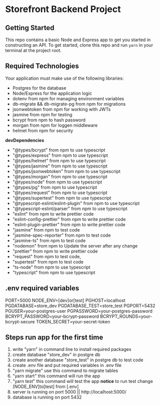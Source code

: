 # Storefront Backend Project

## Getting Started

This repo contains a basic Node and Express app to get you started in constructing an API. To get started, clone this repo and run `yarn` in your terminal at the project root.

## Required Technologies

Your application must make use of the following libraries:

- Postgres for the database
- Node/Express for the application logic
- dotenv from npm for managing environment variables
- db-migrate && db-migrate-pg from npm for migrations
- jsonwebtoken from npm for working with JWTs
- jasmine from npm for testing
- bcrypt from npm to hash password
- morgan from npm for loggen middleware
- helmet from npm for security

**devDependencies**

- "@types/bcrypt" from npm to use typescript
- "@types/express" from npm to use typescript
- "@types/helmet" from npm to use typescript
- "@types/jasmine" from npm to use typescript
- "@types/jsonwebtoken" from npm to use typescript
- "@types/morgan" from npm to use typescript
- "@types/node" from npm to use typescript
- "@types/pg" from npm to use typescript
- "@types/request" from npm to use typescript
- "@types/supertest" from npm to use typescript
- "@typescript-eslint/eslint-plugin" from npm to use typescript
- "@typescript-eslint/parser" from npm to use typescript
- "eslint" from npm to write prettier code
- "eslint-config-prettier" from npm to write prettier code
- "eslint-plugin-prettier" from npm to write prettier code
- "jasmine" from npm to test code
- "jasmine-spec-reporter" from npm to test code
- "jasmine-ts" from npm to test code
- "nodemon" from npm to Update the server after any change
- "prettier" from npm to write prettier code
- "request" from npm to test code,
- "supertest" from npm to test code
- "ts-node" from npm to use typescript
- "typescript" from npm to use typescript

## .env required variables

PORT=5000
NODE_ENV=[dev]or[test]
PGHOST=localhost
PGDATABASE=store_dev
PGDATABASE_TEST=store_test
PGPORT=5432
PGUSER=your-postgres-user
PGPASSWORD=your-postgres-password
BCRYPT_PASSWORD=your-bcrypt-password
BCRYPT_ROUNDS=your-bcrypt-secure
TOKEN_SECRET=your-secret-token

## Steps run app for the first time

1. write "yarn" in command line to install required packages
2. create database "store_dev" in postgre db
3. create another database "store_test" in postgre db to test code
4. create .env file and put required variables in .env file
5. "yarn migrate" use this command to migrate tables
6. "yarn start" this command will run the app
7. "yarn test" this command will test the app **notice** to run test change [NODE_ENV]to[test] from [.env]
8. server is running on port 5000 || http://localhost:5000/
9. database is running on port 5432
